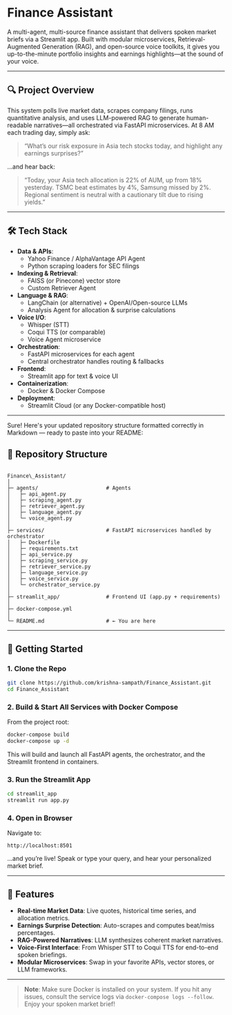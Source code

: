 # Finance Assistant

A multi-agent, multi-source finance assistant that delivers spoken market briefs via a Streamlit app. Built with modular microservices, Retrieval-Augmented Generation (RAG), and open-source voice toolkits, it gives you up-to-the-minute portfolio insights and earnings highlights—at the sound of your voice.

---

## 🔍 Project Overview

This system polls live market data, scrapes company filings, runs quantitative analysis, and uses LLM-powered RAG to generate human-readable narratives—all orchestrated via FastAPI microservices. At 8 AM each trading day, simply ask:
> “What’s our risk exposure in Asia tech stocks today, and highlight any earnings surprises?”

…and hear back:
> “Today, your Asia tech allocation is 22% of AUM, up from 18% yesterday. TSMC beat estimates by 4%, Samsung missed by 2%. Regional sentiment is neutral with a cautionary tilt due to rising yields.”

---

## 🛠️ Tech Stack

- **Data & APIs**:  
  - Yahoo Finance / AlphaVantage API Agent  
  - Python scraping loaders for SEC filings  
- **Indexing & Retrieval**:  
  - FAISS (or Pinecone) vector store  
  - Custom Retriever Agent  
- **Language & RAG**:  
  - LangChain (or alternative) + OpenAI/Open-source LLMs  
  - Analysis Agent for allocation & surprise calculations  
- **Voice I/O**:  
  - Whisper (STT)  
  - Coqui TTS (or comparable)  
  - Voice Agent microservice  
- **Orchestration**:  
  - FastAPI microservices for each agent  
  - Central orchestrator handles routing & fallbacks  
- **Frontend**:  
  - Streamlit app for text & voice UI  
- **Containerization**:  
  - Docker & Docker Compose  
- **Deployment**:  
  - Streamlit Cloud (or any Docker-compatible host)  

---

Sure! Here's your updated repository structure formatted correctly in Markdown — ready to paste into your README:

## 📂 Repository Structure

```

Finance\_Assistant/
│
├─ agents/                      # Agents
│   ├─ api_agent.py
│   ├─ scraping_agent.py
│   ├─ retriever_agent.py
│   ├─ language_agent.py
│   └─ voice_agent.py
│
├─ services/                    # FastAPI microservices handled by orchestrator
│   ├─ Dockerfile
│   ├─ requirements.txt
│   ├─ api_service.py
│   ├─ scraping_service.py
│   ├─ retriever_service.py
│   ├─ language_service.py
│   ├─ voice_service.py
│   └─ orchestrator_service.py
│
├─ streamlit_app/               # Frontend UI (app.py + requirements)
│
├─ docker-compose.yml
│
└─ README.md                    # ← You are here

```
---

## 🚀 Getting Started

### 1. Clone the Repo
```bash
git clone https://github.com/krishna-sampath/Finance_Assistant.git
cd Finance_Assistant
````

### 2. Build & Start All Services with Docker Compose

From the project root:

```bash
docker-compose build
docker-compose up -d
```

This will build and launch all FastAPI agents, the orchestrator, and the Streamlit frontend in containers.

### 3. Run the Streamlit App

```bash
cd streamlit_app
streamlit run app.py
```

### 4. Open in Browser

Navigate to:

```
http://localhost:8501
```

…and you’re live! Speak or type your query, and hear your personalized market brief.

---

## 🎯 Features

* **Real-time Market Data**: Live quotes, historical time series, and allocation metrics.
* **Earnings Surprise Detection**: Auto-scrapes and computes beat/miss percentages.
* **RAG-Powered Narratives**: LLM synthesizes coherent market narratives.
* **Voice-First Interface**: From Whisper STT to Coqui TTS for end-to-end spoken briefings.
* **Modular Microservices**: Swap in your favorite APIs, vector stores, or LLM frameworks.

---

> **Note**: Make sure Docker is installed on your system. If you hit any issues, consult the service logs via `docker-compose logs --follow`. Enjoy your spoken market brief!
